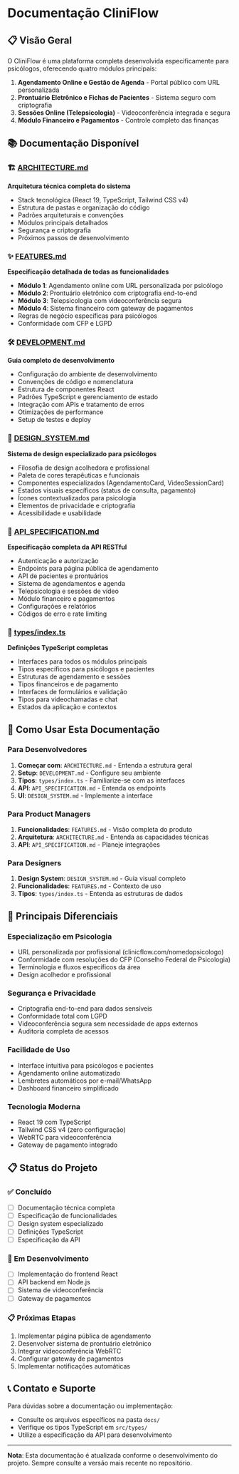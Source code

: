 # Documentação CliniFlow

## 📋 Visão Geral

O CliniFlow é uma plataforma completa desenvolvida especificamente para psicólogos, oferecendo quatro módulos principais:

1. **Agendamento Online e Gestão de Agenda** - Portal público com URL personalizada
2. **Prontuário Eletrônico e Fichas de Pacientes** - Sistema seguro com criptografia
3. **Sessões Online (Telepsicologia)** - Videoconferência integrada e segura
4. **Módulo Financeiro e Pagamentos** - Controle completo das finanças

## 📚 Documentação Disponível

### 🏗️ [ARCHITECTURE.md](./ARCHITECTURE.md)
**Arquitetura técnica completa do sistema**
- Stack tecnológica (React 19, TypeScript, Tailwind CSS v4)
- Estrutura de pastas e organização do código
- Padrões arquiteturais e convenções
- Módulos principais detalhados
- Segurança e criptografia
- Próximos passos de desenvolvimento

### ✨ [FEATURES.md](./FEATURES.md)
**Especificação detalhada de todas as funcionalidades**
- **Módulo 1**: Agendamento online com URL personalizada por psicólogo
- **Módulo 2**: Prontuário eletrônico com criptografia end-to-end
- **Módulo 3**: Telepsicologia com videoconferência segura
- **Módulo 4**: Sistema financeiro com gateway de pagamentos
- Regras de negócio específicas para psicólogos
- Conformidade com CFP e LGPD

### 🛠️ [DEVELOPMENT.md](./DEVELOPMENT.md)
**Guia completo de desenvolvimento**
- Configuração do ambiente de desenvolvimento
- Convenções de código e nomenclatura
- Estrutura de componentes React
- Padrões TypeScript e gerenciamento de estado
- Integração com APIs e tratamento de erros
- Otimizações de performance
- Setup de testes e deploy

### 🎨 [DESIGN_SYSTEM.md](./DESIGN_SYSTEM.md)
**Sistema de design especializado para psicólogos**
- Filosofia de design acolhedora e profissional
- Paleta de cores terapêuticas e funcionais
- Componentes especializados (AgendamentoCard, VideoSessionCard)
- Estados visuais específicos (status de consulta, pagamento)
- Ícones contextualizados para psicologia
- Elementos de privacidade e criptografia
- Acessibilidade e usabilidade

### 🔌 [API_SPECIFICATION.md](./API_SPECIFICATION.md)
**Especificação completa da API RESTful**
- Autenticação e autorização
- Endpoints para página pública de agendamento
- API de pacientes e prontuários
- Sistema de agendamentos e agenda
- Telepsicologia e sessões de vídeo
- Módulo financeiro e pagamentos
- Configurações e relatórios
- Códigos de erro e rate limiting

### 📝 [types/index.ts](../src/types/index.ts)
**Definições TypeScript completas**
- Interfaces para todos os módulos principais
- Tipos específicos para psicólogos e pacientes
- Estruturas de agendamento e sessões
- Tipos financeiros e de pagamento
- Interfaces de formulários e validação
- Tipos para videochamadas e chat
- Estados da aplicação e contextos

## 🚀 Como Usar Esta Documentação

### Para Desenvolvedores
1. **Começar com**: `ARCHITECTURE.md` - Entenda a estrutura geral
2. **Setup**: `DEVELOPMENT.md` - Configure seu ambiente
3. **Tipos**: `types/index.ts` - Familiarize-se com as interfaces
4. **API**: `API_SPECIFICATION.md` - Entenda os endpoints
5. **UI**: `DESIGN_SYSTEM.md` - Implemente a interface

### Para Product Managers
1. **Funcionalidades**: `FEATURES.md` - Visão completa do produto
2. **Arquitetura**: `ARCHITECTURE.md` - Entenda as capacidades técnicas
3. **API**: `API_SPECIFICATION.md` - Planeje integrações

### Para Designers
1. **Design System**: `DESIGN_SYSTEM.md` - Guia visual completo
2. **Funcionalidades**: `FEATURES.md` - Contexto de uso
3. **Tipos**: `types/index.ts` - Entenda as estruturas de dados

## 🎯 Principais Diferenciais

### Especialização em Psicologia
- URL personalizada por profissional (clinicflow.com/nomedopsicologo)
- Conformidade com resoluções do CFP (Conselho Federal de Psicologia)
- Terminologia e fluxos específicos da área
- Design acolhedor e profissional

### Segurança e Privacidade
- Criptografia end-to-end para dados sensíveis
- Conformidade total com LGPD
- Videoconferência segura sem necessidade de apps externos
- Auditoria completa de acessos

### Facilidade de Uso
- Interface intuitiva para psicólogos e pacientes
- Agendamento online automatizado
- Lembretes automáticos por e-mail/WhatsApp
- Dashboard financeiro simplificado

### Tecnologia Moderna
- React 19 com TypeScript
- Tailwind CSS v4 (zero configuração)
- WebRTC para videoconferência
- Gateway de pagamento integrado

## 📋 Status do Projeto

### ✅ Concluído
- [ ] Documentação técnica completa
- [ ] Especificação de funcionalidades
- [ ] Design system especializado
- [ ] Definições TypeScript
- [ ] Especificação da API

### 🚧 Em Desenvolvimento
- [ ] Implementação do frontend React
- [ ] API backend em Node.js
- [ ] Sistema de videoconferência
- [ ] Gateway de pagamentos

### 📋 Próximas Etapas
1. Implementar página pública de agendamento
2. Desenvolver sistema de prontuário eletrônico
3. Integrar videoconferência WebRTC
4. Configurar gateway de pagamentos
5. Implementar notificações automáticas

## 📞 Contato e Suporte

Para dúvidas sobre a documentação ou implementação:
- Consulte os arquivos específicos na pasta `docs/`
- Verifique os tipos TypeScript em `src/types/`
- Utilize a especificação da API para desenvolvimento

---

**Nota**: Esta documentação é atualizada conforme o desenvolvimento do projeto. Sempre consulte a versão mais recente no repositório.
